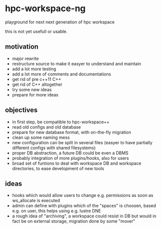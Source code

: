 # hpc-workspace-ng
playground for next next generation of hpc workspace

this is not yet usefull or usable.

## motivation

- major rewrite
- restructure source to make it easyer to understand and maintain
- add a lot more testing
- add a lot more of comments and documentations
- get rid of pre c++11 C++
- get rid of C++ altogether 
- try some new ideas
- prepare for more ideas 

## objectives

- in first step, be compatible to hpc-workspace++
- read old configs and old database
- prepare for new database format, with on-the-fly migration
- clean up some naming mess
- new configuration can be split in several files (easyer to have partially different configs with shared filesystems)
- proper DB abstraction, a future DB could be even a DBMS
- probably integration of more plugins/hooks, also for users
- broad set of funtions to deal with workspace DB and workspace directories, to ease development of new tools

## ideas

- hooks which would allow users to change e.g. permissions as soon as ws_allocate is executed
- admin can define with plugins which of the "spaces" is choosen, based e.g. on user, this helps using e.g. lustre DNE
- a rough idea of "archiving", a workspace could resist in DB but would in fact be on external storage, migration done
  by some "mover"
